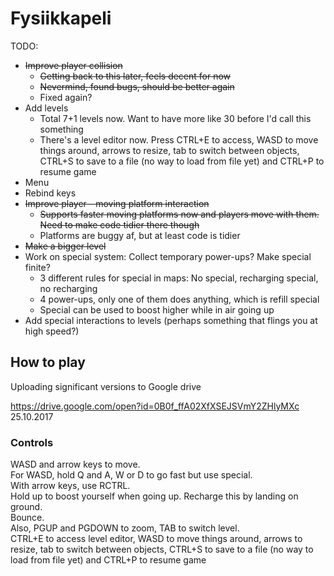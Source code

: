 # Fysiikkapeli
TODO:
* ~~Improve player collision~~ 
  * ~~Getting back to this later, feels decent for now~~
  * ~~Nevermind, found bugs, should be better again~~
  * Fixed again?
* Add levels
  * Total 7+1 levels now. Want to have more like 30 before I'd call this something
  * There's a level editor now. Press CTRL+E to access, WASD to move things around, arrows to resize, tab to switch between objects, CTRL+S to save to a file (no way to load from file yet) and CTRL+P to resume game
* Menu
* Rebind keys
* ~~Improve player - moving platform interaction~~
  * ~~Supports faster moving platforms now and players move with them. Need to make code tidier there though~~
  * Platforms are buggy af, but at least code is tidier
* ~~Make a bigger level~~
* Work on special system: Collect temporary power-ups? Make special finite? 
  * 3 different rules for special in maps: No special, recharging special, no recharging
  * 4 power-ups, only one of them does anything, which is refill special
  * Special can be used to boost higher while in air going up
* Add special interactions to levels (perhaps something that flings you at high speed?)

## How to play
Uploading significant versions to Google drive

https://drive.google.com/open?id=0B0f_ffA02XfXSEJSVmY2ZHlyMXc 25.10.2017

### Controls
WASD and arrow keys to move.  
For WASD, hold Q and A, W or D to go fast but use special.  
With arrow keys, use RCTRL.  
Hold up to boost yourself when going up. Recharge this by landing on ground.  
Bounce.  
Also, PGUP and PGDOWN to zoom, TAB to switch level.  
CTRL+E to access level editor, WASD to move things around, arrows to resize, tab to switch between objects, CTRL+S to save to a file (no way to load from file yet) and CTRL+P to resume game
